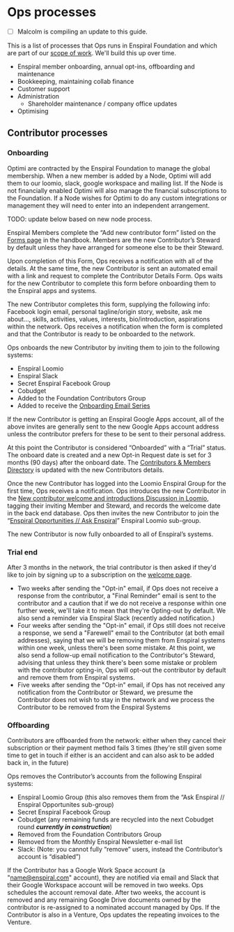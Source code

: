 # Ops processes

- [ ] Malcolm is compiling an update to this guide.

This is a list of processes that Ops runs in Enspiral Foundation and which are part of our [scope of work](/foundaton/ops-scope). We'll build this up over time.

* Enspiral member onboarding, annual opt-ins, offboarding and maintenance
* Bookkeeping, maintaining collab finance
* Customer support
* Administration
  * Shareholder maintenance / company office updates  
* Optimising

## Contributor processes

### Onboarding

Optimi are contracted by the Enspiral Foundation to manage the global membership. When a new member is added by a Node, Optimi will add them to our loomio, slack, google workspace and mailing list. If the Node is not financially enabled Optimi will also manage the financial subscriptions to the Foundation.
If a Node wishes for Optimi to do any custom integrations or management they will need to enter into an independent arrangement.

TODO: update below based on new node process.

Enspiral Members complete the “Add new contributor form” listed on the [Forms page](/guides/forms.md) in the handbook. Members are the new Contributor’s Steward by default unless they have arranged for someone else to be their Steward.

Upon completion of this Form, Ops receives a notification with all of the details. At the same time, the new Contributor is sent an automated email with a link and request to complete the Contributor Details Form. Ops waits for the new Contributor to complete this form before onboarding them to the Enspiral apps and systems.

The new Contributor completes this form, supplying the following info: Facebook login email, personal tagline/origin story, website, ask me about…, skills, activities, values, interests, bio/introduction, aspirations within the network. Ops receives a notification when the form is completed and that the Contributor is ready to be onboarded to the network.

Ops onboards the new Contributor by inviting them to join to the following systems:

* Enspiral Loomio
* Enspiral Slack
* Secret Enspiral Facebook Group
* Cobudget
* Added to the Foundation Contributors Group
* Added to receive the [Onboarding Email Series](https://handbook.enspiral.com/guides/onboarding-info.html)

If the new Contributor is getting an Enspiral Google Apps account, all of the above invites are generally sent to the new Google Apps account address unless the contributor prefers for these to be sent to their personal address.

At this point the Contributor is considered “Onboarded” with a “Trial” status. The onboard date is created and a new Opt-in Request date is set for 3 months \(90 days\) after the onboard date. The [Contributors & Members Directory](https://docs.google.com/a/enspiral.com/spreadsheets/d/1-ZdYOEZ9KXpd8W166Pt-uTQdrsoXcmgZkURU3955L-w/edit?usp=drive_web) is updated with the new Contributors details.

Once the new Contributor has logged into the Loomio Enspiral Group for the first time, Ops receives a notification. Ops introduces the new Contributor in the [New contributor welcome and introductions Discussion in Loomio](https://www.loomio.org/d/n1Uie3LW/new-contributor-welcome-and-introductions), tagging their inviting Member and Steward, and records the welcome date in the back end database. Ops then invites the new Contributor to join the “[Enspiral Opportunities // Ask Enspiral](https://www.loomio.org/g/9G8VrBKv/enspiral-enspiral-opportunities-ask-enspiral)” Enspiral Loomio sub-group.

The new Contributor is now fully onboarded to all of Enspiral’s systems.

### Trial end

After 3 months in the network, the trial contributor is then asked if they'd like to join by signing up to a subscription on the [welcome page](welcome.enspiral.com).

* Two weeks after sending the "Opt-in" email, if Ops does not receive a response from the contributor, a "Final Reminder" email is sent to the contributor and a caution that if we do not receive a response within one further week, we'll take it to mean that they're Opting-out by default. We also send a reminder via Enspiral Slack \(recently added notification.\)
* Four weeks after sending the "Opt-in" email, if Ops still does not receive a response, we send a "Farewell" email to the Contributor \(at both email addresses\), saying that we will be removing them from Enspiral systems within one week, unless there's been some mistake. At this point, we also send a follow-up email notification to the Contributor's Steward, advising that unless they think there's been some mistake or problem with the contributor opting-in, Ops will opt-out the contributor by default and remove them from Enspiral systems.
* Five weeks after sending the "Opt-in" email, if Ops has not received any notification from the Contributor or Steward, we presume the Contributor does not wish to stay in the network and we process the Contributor to be removed from the Enspiral Systems

### Offboarding

Contributors are offboarded from the network: either when they cancel their subscription or their payment method fails 3 times (they're still given some time to get in touch if either is an accident and can also ask to be added back in, in the future)

Ops removes the Contributor’s accounts from the following Enspiral systems:

* Enspiral Loomio Group \(this also removes them from the “Ask Enspiral // Enspiral Opportunites sub-group\)
* Secret Enspiral Facebook Group
* Cobudget \(any remaining funds are recycled into the next Cobudget round _**currently in construction**_\)
* Removed from the Foundation Contributors Group
* Removed from the Monthly Enspiral Newsletter e-mail list
* Slack: \(Note: you cannot fully “remove” users, instead the Contributor’s account is “disabled”\)

If the Contributor has a Google Work Space account \(a "name@enspiral.com" account\), they are notified via email and Slack that their Google Workspace account will be removed in two weeks. Ops schedules the account removal date. After two weeks, the account is removed and any remaining Google Drive documents owned by the contributor is re-assigned to a nominated account managed by Ops. If the Contributor is also in a Venture, Ops updates the repeating invoices to the Venture.


